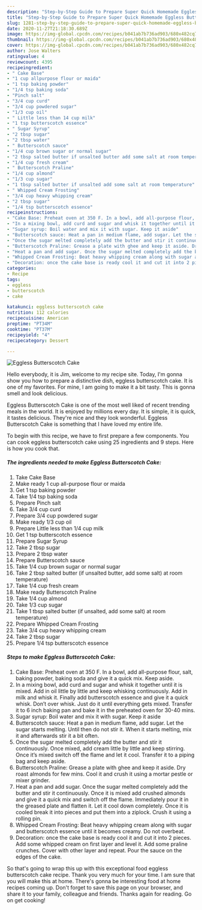 ```yaml
---
description: "Step-by-Step Guide to Prepare Super Quick Homemade Eggless Butterscotch Cake"
title: "Step-by-Step Guide to Prepare Super Quick Homemade Eggless Butterscotch Cake"
slug: 1281-step-by-step-guide-to-prepare-super-quick-homemade-eggless-butterscotch-cake
date: 2020-11-27T21:18:30.689Z
image: https://img-global.cpcdn.com/recipes/b041ab7b736ad903/680x482cq70/eggless-butterscotch-cake-recipe-main-photo.jpg
thumbnail: https://img-global.cpcdn.com/recipes/b041ab7b736ad903/680x482cq70/eggless-butterscotch-cake-recipe-main-photo.jpg
cover: https://img-global.cpcdn.com/recipes/b041ab7b736ad903/680x482cq70/eggless-butterscotch-cake-recipe-main-photo.jpg
author: Jose Walters
ratingvalue: 4
reviewcount: 4395
recipeingredient:
- " Cake Base"
- "1 cup allpurpose flour or maida"
- "1 tsp baking powder"
- "1/4 tsp baking soda"
- "Pinch salt"
- "3/4 cup curd"
- "3/4 cup powdered sugar"
- "1/3 cup oil"
- " Little less than 14 cup milk"
- "1 tsp butterscotch essence"
- " Sugar Syrup"
- "2 tbsp sugar"
- "2 tbsp water"
- " Butterscotch sauce"
- "1/4 cup brown sugar or normal sugar"
- "2 tbsp salted butter if unsalted butter add some salt at room temperature"
- "1/4 cup fresh cream"
- " Butterscotch Praline"
- "1/4 cup almond"
- "1/3 cup sugar"
- "1 tbsp salted butter if unsalted add some salt at room temperature"
- " Whipped Cream Frosting"
- "3/4 cup heavy whipping cream"
- "2 tbsp sugar"
- "1/4 tsp butterscotch essence"
recipeinstructions:
- "Cake Base: Preheat oven at 350 F. In a bowl, add all-purpose flour, salt, baking powder, baking soda and give it a quick mix. Keep aside."
- "In a mixing bowl, add curd and sugar and whisk it together until it is mixed. Add in oil little by little and keep whisking continuously. Add in milk and whisk it. Finally add butterscotch essence and give it a quick whisk. Don’t over whisk. Just do it until everything gets mixed. Transfer it to 6 inch baking pan and bake it in the preheated oven for 30-40 mins."
- "Sugar syrup: Boil water and mix it with sugar. Keep it aside"
- "Butterscotch sauce: Heat a pan in medium flame, add sugar. Let the sugar starts melting. Until then do not stir it. When it starts melting, mix it and afterwards stir it a bit often."
- "Once the sugar melted completely add the butter and stir it continuously. Once mixed, add cream little by little and keep stirring. Once it’s mixed switch off the flame and let it cool. Transfer it to a piping bag and keep aside."
- "Butterscotch Praline: Grease a plate with ghee and keep it aside. Dry roast almonds for few mins. Cool it and crush it using a mortar pestle or mixer grinder."
- "Heat a pan and add sugar. Once the sugar melted completely add the butter and stir it continuously. Once it is mixed add crushed almonds and give it a quick mix and switch off the flame. Immediately pour it in the greased plate and flatten it. Let it cool down completely. Once it is cooled break it into pieces and put them into a ziplock. Crush it using a rolling pin."
- "Whipped Cream Frosting: Beat heavy whipping cream along with sugar and butterscotch essence until it becomes creamy. Do not overbeat."
- "Decoration: once the cake base is ready cool it and cut it into 2 pieces. Add some whipped cream on first layer and level it. Add some praline crunches. Cover with other layer and repeat. Pour the sauce on the edges of the cake."
categories:
- Recipe
tags:
- eggless
- butterscotch
- cake

katakunci: eggless butterscotch cake 
nutrition: 112 calories
recipecuisine: American
preptime: "PT34M"
cooktime: "PT37M"
recipeyield: "4"
recipecategory: Dessert

---
```



![Eggless Butterscotch Cake](https://img-global.cpcdn.com/recipes/b041ab7b736ad903/680x482cq70/eggless-butterscotch-cake-recipe-main-photo.jpg)

Hello everybody, it is Jim, welcome to my recipe site. Today, I'm gonna show you how to prepare a distinctive dish, eggless butterscotch cake. It is one of my favorites. For mine, I am going to make it a bit tasty. This is gonna smell and look delicious.

Eggless Butterscotch Cake is one of the most well liked of recent trending meals in the world. It is enjoyed by millions every day. It is simple, it is quick, it tastes delicious. They're nice and they look wonderful. Eggless Butterscotch Cake is something that I have loved my entire life.




To begin with this recipe, we have to first prepare a few components. You can cook eggless butterscotch cake using 25 ingredients and 9 steps. Here is how you cook that.

<!--inarticleads1-->

##### The ingredients needed to make Eggless Butterscotch Cake:

1. Take  Cake Base
1. Make ready 1 cup all-purpose flour or maida
1. Get 1 tsp baking powder
1. Take 1/4 tsp baking soda
1. Prepare Pinch salt
1. Take 3/4 cup curd
1. Prepare 3/4 cup powdered sugar
1. Make ready 1/3 cup oil
1. Prepare  Little less than 1/4 cup milk
1. Get 1 tsp butterscotch essence
1. Prepare  Sugar Syrup
1. Take 2 tbsp sugar
1. Prepare 2 tbsp water
1. Prepare  Butterscotch sauce
1. Take 1/4 cup brown sugar or normal sugar
1. Take 2 tbsp salted butter (if unsalted butter, add some salt) at room temperature)
1. Take 1/4 cup fresh cream
1. Make ready  Butterscotch Praline
1. Take 1/4 cup almond
1. Take 1/3 cup sugar
1. Take 1 tbsp salted butter (if unsalted, add some salt) at room temperature)
1. Prepare  Whipped Cream Frosting
1. Take 3/4 cup heavy whipping cream
1. Take 2 tbsp sugar
1. Prepare 1/4 tsp butterscotch essence




<!--inarticleads2-->

##### Steps to make Eggless Butterscotch Cake:

1. Cake Base: Preheat oven at 350 F. In a bowl, add all-purpose flour, salt, baking powder, baking soda and give it a quick mix. Keep aside.
1. In a mixing bowl, add curd and sugar and whisk it together until it is mixed. Add in oil little by little and keep whisking continuously. Add in milk and whisk it. Finally add butterscotch essence and give it a quick whisk. Don’t over whisk. Just do it until everything gets mixed. Transfer it to 6 inch baking pan and bake it in the preheated oven for 30-40 mins.
1. Sugar syrup: Boil water and mix it with sugar. Keep it aside
1. Butterscotch sauce: Heat a pan in medium flame, add sugar. Let the sugar starts melting. Until then do not stir it. When it starts melting, mix it and afterwards stir it a bit often.
1. Once the sugar melted completely add the butter and stir it continuously. Once mixed, add cream little by little and keep stirring. Once it’s mixed switch off the flame and let it cool. Transfer it to a piping bag and keep aside.
1. Butterscotch Praline: Grease a plate with ghee and keep it aside. Dry roast almonds for few mins. Cool it and crush it using a mortar pestle or mixer grinder.
1. Heat a pan and add sugar. Once the sugar melted completely add the butter and stir it continuously. Once it is mixed add crushed almonds and give it a quick mix and switch off the flame. Immediately pour it in the greased plate and flatten it. Let it cool down completely. Once it is cooled break it into pieces and put them into a ziplock. Crush it using a rolling pin.
1. Whipped Cream Frosting: Beat heavy whipping cream along with sugar and butterscotch essence until it becomes creamy. Do not overbeat.
1. Decoration: once the cake base is ready cool it and cut it into 2 pieces. Add some whipped cream on first layer and level it. Add some praline crunches. Cover with other layer and repeat. Pour the sauce on the edges of the cake.




So that's going to wrap this up with this exceptional food eggless butterscotch cake recipe. Thank you very much for your time. I am sure that you will make this at home. There's gonna be interesting food at home recipes coming up. Don't forget to save this page on your browser, and share it to your family, colleague and friends. Thanks again for reading. Go on get cooking!
